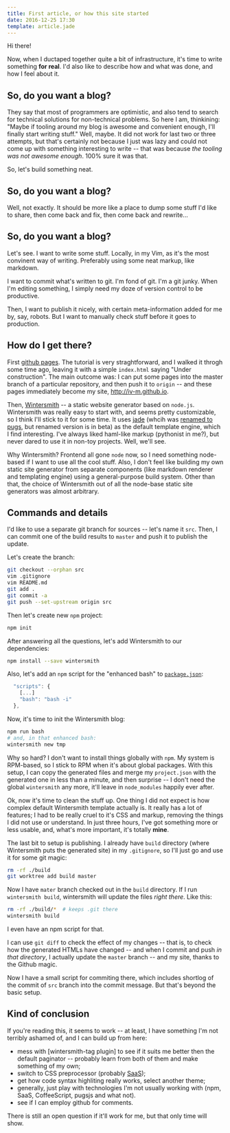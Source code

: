 ```yaml
---
title: First article, or how this site started
date: 2016-12-25 17:30
template: article.jade
---
```


Hi there!

Now, when I ductaped together quite a bit of infrastructure,
it's time to write something **for real**. I'd also like to describe
how and what was done, and how I feel about it.

## So, do you want a blog?

They say that most of programmers are optimistic, and also tend to
search for technical solutions for non-technical problems. So here I am,
thinkining: "Maybe if tooling around my blog is awesome and convenient
enough, I'll finally start writing stuff." Well, maybe. It did not work
for last two or three attempts, but that's certainly not because I just
was lazy and could not come up with something interesting to write --
that was because *the tooling was not awesome enough*. 100% sure it was
that.

So, let's build something neat.

## So, do you want a blog?

Well, not exactly. It should be more like a place to dump some stuff I'd
like to share, then come back and fix, then come back and rewrite...

## So, do you want a blog?

Let's see. I want to write some stuff. Locally, in my Vim, as it's the
most convinent way of writing.  Preferably using some neat markup, like
markdown.

I want to commit what's written to git. I'm fond of git. I'm a git
junky. When I'm editing something, I simply need my doze of version
control to be productive.

Then, I want to publish it nicely, with certain meta-information added
for me by, say, robots. But I want to manually check stuff before it
goes to production.

## How do I get there?

First [github pages]. The tutorial is very straghtforward, and I walked
it throgh some time ago, leaving it with a simple `index.html` saying
"Under construction".  The main outcome was: I can put some pages into
the master branch of a particular repository, and then push it to
`origin` -- and these pages immediately become my site,
http://iv-m.github.io.

[github pages]: https://pages.github.com/

Then, [Wintersmith] -- a static website generator based on `node.js`.
Wintersmith was really easy to start with, and seems pretty
customizable, so I think I'll stick to it for some time. It uses
[jade] (whcih was [renamed to pugs], but renamed version is
in beta) as the default template engine, which I find interesting.
I've always liked haml-like markup (pythonist in me?), but
never dared to use it in non-toy projects. Well, we'll see.

Why Wintersmith? Frontend all gone `node` now, so I need something
node-based if I want to use all the cool stuff. Also,
I don't feel like building my own static site generator
from separate components (like markdown renderer and templating
engine) using a general-purpose build system. Other than that,
the choice of Wintersmith out of all the node-base static site
generators was almost arbitrary.

[Wintersmith]: http://wintersmith.io/
[jade]: http://jade-lang.com
[renamed to pugs]: https://github.com/pugjs/pug/issues/2184

## Commands and details

I'd like to use a separate git branch for sources -- let's name it
`src`. Then, I can commit one of the build results to `master` and
push it to publish the update.

Let's create the branch:

```bash
git checkout --orphan src
vim .gitignore
vim README.md
git add .
git commit -a
git push --set-upstream origin src
```

Then let's create new `npm` project:

```bash
npm init
```

After answering all the questions, let's add Wintersmith to our
dependencies:

```bash
npm install --save wintersmith
```

Also, let's add an `npm` script for the "enhanced bash" to
[`package.json`](https://github.com/iv-m/iv-m.github.io/blob/src/package.json):

```javascript
  "scripts": {
    [...]
    "bash": "bash -i"
  },

```

Now, it's time to init the Wintersmith blog:

```bash
npm run bash
# and, in that enhanced bash:
wintersmith new tmp
```

Why so hard? I don't want to install things globally with `npm`.
My system is RPM-based, so I stick to RPM when it's about global
packages. With this setup, I can copy the generated files and
merge my `project.json` with the generated one in less than a minute,
and then surprise -- I don't need the global `wintersmith` any more,
it'll leave in `node_modules` happily ever after.

Ok, now it's time to clean the stuff up.  One thing I did not expect is
how complex default Wintersmith template actually is. It really has a
lot of features; I had to be really cruel to it's CSS and markup,
removing the things I did not use or understand.  In just three hours,
I've got something more or less usable, and, what's more important, it's
totally **mine**.

The last bit to setup is publishing. I already have `build`
directory (where Wintersmith puts the generated site) in my
`.gitignore`, so I'll just go and use it for some git magic:

```bash
rm -rf ./build
git worktree add build master
```

Now I have `mater` branch checked out in the `build` directory. If
I run `wintersmith build`, wintersmith will update the files
*right there*. Like this:

```bash
rm -rf ./build/*  # keeps .git there
wintersmith build
```

I even have an npm script for that.

I can use `git diff`  to check the effect of my changes -- that is, to
check how the generated HTMLs have changed -- and when I commit and push
*in that directory*, I actually update the `master` branch -- and my
site, thanks to the Github magic.

Now I have a small script for commiting there, which includes
shortlog of the commit of `src` branch into the commit message.
But that's beyond the basic setup.

## Kind of conclusion

If you're reading this, it seems to work -- at least, I
have something I'm not terribly ashamed of, and I can build up
from here:
* mess with [wintersmith-tag plugin] to see if it suits me better
  then the default paginator -- probably learn from both of them
  and make something of my own;
* switch to CSS preprocessor (probably [SaaS]);
* get how code syntax highliting really works, select another theme;
* generally, just play with technologies I'm not usually working
  with (npm, SaaS, CoffeeScript, pugsjs and what not).
* see if I can employ github for comments.

[SaaS]: http://sass-lang.com/

There is still an open question if it'll work for me, but that only time
will show.

